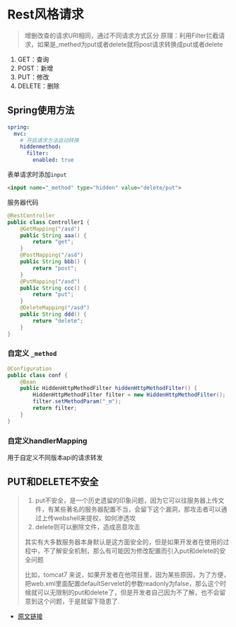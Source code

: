 # Rest风格请求
> 增删改查的请求URI相同，通过不同请求方式区分
> 原理：利用Filter拦截请求，如果是_methed为put或者delete就将post请求转换成put或者delete

1. GET：查询
2. POST：新增
3. PUT：修改
4. DELETE：删除

## Spring使用方法
```yml
spring:  
  mvc:  
    # 开启请求方法自动转换   
    hiddenmethod:  
      filter:  
        enabled: true
```
表单请求时添加`input`
```html
<input name="_method" type="hidden" value="delete/put">
```
服务器代码
```java
@RestController  
public class Controller1 {  
 	@GetMapping("/asd")  
 	public String aaa() {  
 		return "get";  
 	}  
 	@PostMapping("/asd")  
 	public String bbb() {  
 		return "post";  
 	}  
 	@PutMapping("/asd")  
 	public String ccc() {  
 		return "put";  
 	}  
 	@DeleteMapping("/asd")  
 	public String ddd() {  
 		return "delete";  
 	}  
}
```
### 自定义 `_method`
```java
@Configuration  
public class conf {  
 	@Bean  
 	public HiddenHttpMethodFilter hiddenHttpMethodFilter() {  
 		HiddenHttpMethodFilter filter = new HiddenHttpMethodFilter();  
 		filter.setMethodParam("_m");  
		return filter;  
 	}  
}
```
### 自定义handlerMapping
用于自定义不同版本api的请求转发
## PUT和DELETE不安全
> 1.  put不安全，是一个历史遗留的印象问题，因为它可以往服务器上传文件，有某些著名的服务器配置不当，会留下这个漏洞，那攻击者可以通过上传webshell来提权，如何渗透攻
> 2.  delete则可以删除文件，造成恶意攻击
> 
> 其实有大多数服务器本身默认是这方面安全的，但是如果开发者在使用的过程中，不了解安全机制，那么有可能因为修改配置而引入put和delete的安全问题
> 
> 比如，tomcat7 来说，如果开发者在他项目里，因为某些原因，为了方便，把web.xml里面配置defaultServelet的参数readonly为false，那么这个时候就可以无限制的put和delete了，但是开发者自己因为不了解，也不会留意到这个问题，于是就留下隐患了.
- [原文链接](https://www.zhihu.com/question/38770182)

